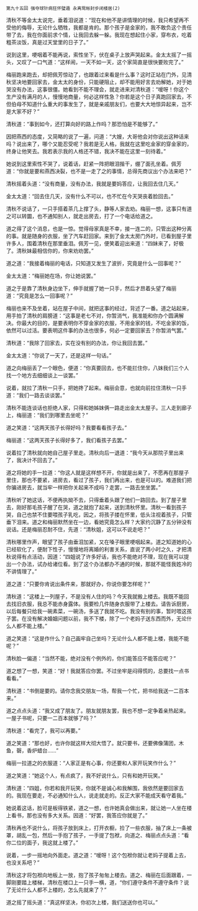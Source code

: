     第九十五回 强夺球针病狂怀璧遁 永离鸳帐封步闭楼居(2) 

   清秋不等金太太说完，垂着泪说道：“现在和他不是讲情理的时候，我只希望再不受他的侮辱，无论什么牺牲，我都是肯的。那个孩子是金家的，我不敢负这个责任带了去，我在你面前求个情，让我回去躲一躲。我现在想起住小家，穿布衣，吃着粗茶淡饭，真是过天堂里的日子了。”

   说到这里，哽咽着不能再说，索性坐下，伏在桌子上放声哭起来。金太太摇了一摇头，又叹了一口气道：“这样闹，一天不如一天，这个家简直是很快要败完了。”

   梅丽跑来跑去，却把佩芳惊动了，也跟着过来看是什么事？这时正站在门外，见清秋坚决地要回家去，金太太的身份，只能硬阻止，却不能用好言去劝解她，对于她哭没有办法，这事很僵。她看到不能不理会，就走进来对清秋道：“嗳呀！你这个生产没有满月的人，慢慢地商量，何必这样性急？你若是这个日子真跑回家去，不但伯母不知道什么重大的事发生了，就是亲戚朋友们，也要大大地惊异起来，岂不是大家不好？”

   清秋道：“事到如今，还打算向好的路上作吗？那恐怕是不能够了。”

   因把燕西的态度，又简略的说了一遍，问道：“大嫂，大哥他会对你说出这种话来吗？说出来了，哪个又能忍受呢？我若是无人格，我就在这里吃金家的穿金家的，终身让他笑去。我若表示我的人格还不错，我决不能在这里一刻待着。”

   她说到这里索性不哭了，说着话，赶紧一阵把眼泪揩干，绷了面孔坐着。佩芳道：“你就是要和燕西决裂，也不是一走了之的事情，总得先商议出个办法来吧？”

   清秋摇着头道：“没有商量，没有办法，我就是要妈答应，让我回去住几天。”

   金太太道：“回去住几天，没有什么不可以，也不忙在今天哭丧着脸回去。”

   清秋不说话了，一只手搭着茶几上撑了头，静等人家去劝。梅丽一想，这事只有道之可以转圜，也不通知别人，就走出房去，打了一个电话给道之。

   道之得了这个消息，也是一惊。觉得母家真是不幸，接一连二的，只管出这种分离的事。就是随身的衣服，坐了汽车赶回家。来到了金太太房门外时，已看到屋子里许多人，围着清秋在那里垂泪。佩芳一见，便笑着迎出来道：“四妹来了，好极了。清秋妹最相信你的，你来劝劝罢。”

   道之道：“我接着梅丽的电话，只知道又发生了波折，究竟是什么一回事呢？”

   金太太道：“梅丽她在场，你让她说罢。”

   道之于是靠了清秋身边坐下，伸手就握了她一只手，然后才昂着头望了梅丽道：“究竟是怎么一回事呢？”

   梅丽也来不及坐着，站在屋子中间，就把这事的经过，背述了一番。道之站起来，用手拍了清秋的肩膀道：“这事是老七不对，你暂消气，我准能和你办个圆满解决。你最大的目的，是要表明你不穿金家的衣服，不用金家的钱，不吃金家的饭，依然可以过活。要表明这件事的办法也很多，何必一定要回家去？你暂消气罢。”

   清秋道：“我除了回家去，实在没有别的办法，你让我回去罢。”

   金太太道：“你说了一天了，还是这样一句话。”

   道之向梅丽丢了一个眼色，便道：“你真要回去，也不能拦住你，八妹我们三个人找一个地方去细细谈上一谈罢。”

   说着，就拉了清秋一只手，把她搀了起来。梅丽会意，也就向前拉住清秋一只手道：“我们一路去谈谈罢。”

   清秋不能连谈话也拒绝人家，只得和她姊妹俩一路走出金太太屋子。三人走到廊子上，梅丽道：“我们到哪里去坐呢？”

   道之笑道：“这两天孩子长得好吗？我要看看孩子去。”

   梅丽道：“这两天孩子长得好多了，我们看孩子去罢。”

   说着拉了清秋就向她自己屋子里走。清秋向后一退道：“我今天从那院子里出来了，我决计不回去了。”

   道之将她的手一拉道：“你这人就是这样想不开，你就是出来了，不愿再在那屋子里住，那也不要紧，进房去，看过了孩子，我们再出来，也是可以的。难道我们把你骗进房去，就当牢一样把你关起来不成吗？走罢，一路去坐坐罢。”

   清秋听了她这话，不便再执拗不去，只得垂着头跟了他们一路回去。到了屋子里去，刚好那毛孩子醒了在哭，道之就抱了起来，送到清秋怀里。清秋一看到孩子哭，自己也禁不住要喂孩子乳吃，因之，将孩子搂在怀里，低头注视着孩子，只管垂下泪来。道之和梅丽默然坐在一边，看她究竟怎么样？大家约沉静了五分钟没有说话。还是梅丽忍耐不住，先道：“清秋姐，这可以不说走吧？”

   清秋哪里作声，眼望了孩子由垂泪加紧，又在嗓子眼里哽咽起来。道之知道她的心已经软化了，便耐下性子，慢慢地将离婚的利害关系，直说了两小时之久，才把清秋说得有点活动，因道：“四姐说了许多好话，我也不能绝对不理，现在我可以提出一个办法，试办给诸位看。到了这个办法都办不通的时候，那就不能怪我姓冷的不讲情理了。”

   道之道：“只要你肯说出条件来，那就好办，你说你要怎样呢？”

   清秋道：“这楼上一列屋子，不是没有人住的吗？今天我就搬上楼去。我既不能回去找旧衣服，我总不能赤身露体。我要检几件随身衣服带了上楼去。请告诉厨房，以后每餐只给我一碗素菜，一碗汤，多送了我就不吃。我没有别的事，暂时喂这孩子罢。在没有解决婚姻问题以前，我不下楼，除了一个老妈子送东西而外，无论什么人都不能上楼。”

   道之笑道：“这是作什么？自己画牢自己坐吗？无论什么人都不能上楼，我能不能呢？”

   清秋脸一偏道：“当然不能，绝对没有个例外的，你们能答应不能答应呢？”

   道之想了一想，笑道：“好！我就答应你罢。不过坐牢是闷得慌的，总要找一点书看看。”

   清秋道：“书倒是要的。请你念我交朋友一场，帮我一个忙，把书给我送一二百本来。”

   道之点点头道：“我又成了朋友了。朋友就朋友罢，我也不想一定争着亲热起来。一屋子书呢，只要一二百本就够了吗？”

   清秋道：“看完了，我可以再要。”

   道之笑道：“那也好，也许你就这样大彻大悟了。就只要书，还要佛像蒲团，木鱼，磬，香炉蜡台……”

   梅丽一拉道之的衣服道：“人家正是有心事，你还要和人家开玩笑作什么？”

   道之笑道：“她这个人，有点疯了，我不好说什么，只有和她开玩笑。”

   清秋道：“四姐，你若和我开玩笑，你就不是诚心和我解围，我依然是要回家去的。我现在要走，不必通知什么人，说走就走的。反正大家不能成天看守着我。”

   她说着这话，脸可是板得铁紧，道之一想，也许她真会做出来，就让她一人坐在楼上看书，那也没有多大关系。因道：“好罢，我答应你就是了。”

   清秋再也不说什么，将孩子放到床上，打开衣橱，捡了一些衣服，抽了床上一条被罩，胡乱一包，然后一手抱了孩子，一手提了包袱，向道之、梅丽点点头道：“看你二位的面子，我这就上楼了。”

   说着，一步一摇地向外面走。道之道：“嗳呀！这个包袱你就让老妈子提着上去，也没关系吧？”

   清秋这才将包袱向地板上一放，抱了孩子匆匆上楼去。道之、梅丽在后面跟着，一脚刚要踏上楼梯，清秋在楼口上一只手一横，道，“你们遵守条件不遵守条件？说了无论什么人都不上楼的，怎么先就来了？”

   道之摇了摇头道：“真这样坚决，你初次上楼，我们送送你也可以。”

